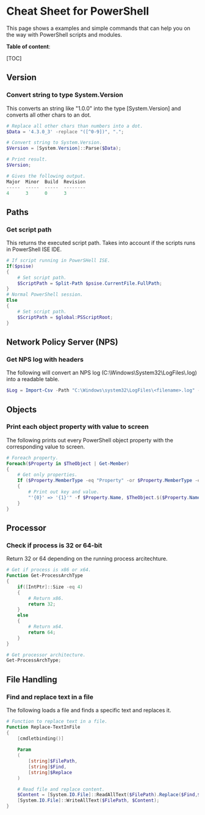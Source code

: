 # Cheat Sheet for PowerShell

This page shows a examples and simple commands that can help you on the way with PowerShell scripts and modules.



**Table of content**:

[TOC]

## Version

### Convert string to type System.Version

This converts an string like "1.0.0" into the type [System.Version] and converts all other chars to an dot.

```powershell
# Replace all other chars than numbers into a dot.
$Data = '4.3.0_3' -replace "([^0-9])", ".";

# Convert string to System.Version.
$Version = [System.Version]::Parse($Data);

# Print result.
$Version;

# Gives the following output.
Major  Minor  Build  Revision
-----  -----  -----  --------
4      3      0      3       
```



## Paths

### Get script path

This returns the executed script path. Takes into account if the scripts runs in PowerShell ISE IDE.

```powershell
# If script running in PowerSHell ISE.
If($psise)
{
    # Set script path.
    $ScriptPath = Split-Path $psise.CurrentFile.FullPath;
}
# Normal PowerShell session.
Else
{
    # Set script path.
    $ScriptPath = $global:PSScriptRoot;
}   
```



## Network Policy Server (NPS)

### Get NPS log with headers

The following will convert an NPS log (C:\Windows\System32\LogFiles\\<filename>.log) into a readable table.

```powershell
$Log = Import-Csv -Path "C:\Windows\system32\LogFiles\<filename>.log" -Encoding UTF8 -Delimiter "," -Header "NPSServer","NPSService","Date","Hour","PacketType","ClientName","FQDNUserName","CallerIDStationTo","CallerIDStationFrom","CallBackNumber","FramedIP","NASSource","NASIPSource","NASPortSource","NASVendor","RadiusClientIP","RadiusClientName","TimestampEvent","NASPortLimit","NASPortType","ConnectInfo","Protocol","TypeUserOfService","AuthenticationType","NPSPolicyName","ReasonCode","Class","SessionTimeout","IdleTimeout","TerminationAction","EAPName","AcctStatusType","AcctDelayTime","AcctInputOctets","AcctOutputOctets","AcctSessionID","AcctAuth","AcctSessionTime","AcctInputPackets","AcctOutputPackets","AcctTerminateCause","AcctMultiSsnID","AcctLinkCount","AcctInterimInterval","TunnelType","TunnelMediumType","TunnelClientIP","TunnelServerIP","TunnelIdentifier","TunnelGroupID","TunnelAssignementID","TunnelPreference","MSAcctAuthType","MSAcctEAPType","MSRASVersion","MSRASVendor","MSCHAPError","MSCHAPDomain","MSMPPEEncryptionTypes","MSMPPEEncryptionPolicy","ProxyPolicyName","ProviderType","ProviderName","RemoteRadiusAuthenticationIP","MSRASClientName","MSRASClientVersion";
```



## Objects

### Print each object property with value to screen

The following prints out every PowerShell object property with the corresponding value to screen.

```powershell
# Foreach property.
Foreach($Property in $TheObject | Get-Member)
{
    # Get only properties.
    If ($Property.MemberType -eq "Property" -or $Property.MemberType -eq "NoteProperty" -and $Property.Name -notlike "__*")
    {
        # Print out key and value.
        "'{0}' => '{1}'" -f $Property.Name, $TheObject.$($Property.Name);
    }
}
```



## Processor

### Check if process is 32 or 64-bit

Return 32 or 64 depending on the running process arcitechture.

```powershell
# Get if process is x86 or x64.
Function Get-ProcessArchType
{
    if([IntPtr]::Size -eq 4)
    {
        # Return x86.
        return 32;
    }
    else
    {
        # Return x64.
        return 64;
    }
}

# Get processor architecture.
Get-ProcessArchType;
```



## File Handling

### Find and replace text in a file

The following loads a file and finds a specific text and replaces it.

```powershell
# Function to replace text in a file.
Function Replace-TextInFile
{
    [cmdletbinding()]
    
    Param
    (
        [string]$FilePath,
        [string]$Find,
        [string]$Replace
    )

    # Read file and replace content.
    $Content = [System.IO.File]::ReadAllText($FilePath).Replace($Find,$Replace);
    [System.IO.File]::WriteAllText($FilePath, $Content);
} 
```

